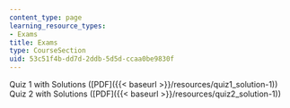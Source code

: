 ```yaml
---
content_type: page
learning_resource_types:
- Exams
title: Exams
type: CourseSection
uid: 53c51f4b-dd7d-2ddb-5d5d-ccaa0be9830f
---
```


Quiz 1 with Solutions ([PDF]({{< baseurl >}}/resources/quiz1_solution-1))  
Quiz 2 with Solutions ([PDF]({{< baseurl >}}/resources/quiz2_solution-1))